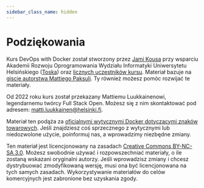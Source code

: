 ```yaml
---
sidebar_class_name: hidden
---
```


# Podziękowania

Kurs DevOps with Docker został stworzony przez [Jami Kousa](https://github.com/jakousa) przy wsparciu Akademii Rozwoju Oprogramowania Wydziału Informatyki Uniwersytetu Helsińskiego ([Toska](https://toska.dev)) oraz [licznych uczestników kursu](https://github.com/docker-hy/docker-hy.github.io/graphs/contributors). Materiał bazuje na [giscie autorstwa Mattiego Paksuli](https://gist.github.com/matti/0b44eb865d70d98ffe0351fd8e6fa35d). Ty również możesz pomóc rozwijać te materiały.

Od 2022 roku kurs został przekazany Mattiemu Luukkainenowi, legendarnemu twórcy Full Stack Open. Możesz się z nim skontaktować pod adresem: matti.luukkainen@helsinki.fi.

Materiał ten podąża za [oficjalnymi wytycznymi Docker dotyczącymi znaków towarowych](https://www.docker.com/legal/trademark-guideline). Jeśli znajdziesz coś sprzecznego z wytycznymi lub niedozwolone użycie, poinformuj nas, a wprowadzimy niezbędne zmiany.

Ten materiał jest licencjonowany na zasadach [Creative Commons BY-NC-SA 3.0](http://creativecommons.org/licenses/by-nc-sa/3.0/). Możesz swobodnie używać i rozpowszechniać materiały, o ile zostaną wskazani oryginalni autorzy. Jeśli wprowadzisz zmiany i chcesz dystrybuować zmodyfikowaną wersję, musi ona być licencjonowana na tych samych zasadach. Wykorzystywanie materiałów do celów komercyjnych jest zabronione bez uzyskania zgody.